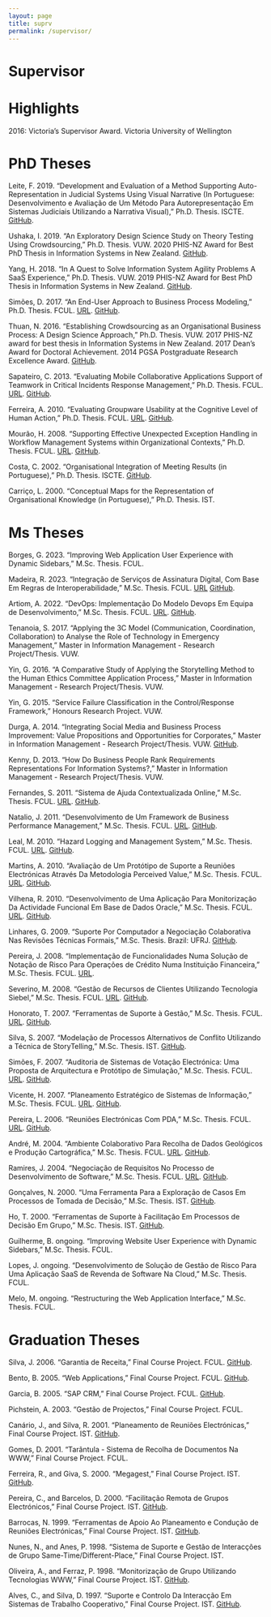 ```yaml
---
layout: page
title: suprv
permalink: /supervisor/
---
```


# Supervisor


# Highlights


2016: Victoria’s Supervisor Award. Victoria University of Wellington

# PhD Theses


Leite, F. 2019. “Development and Evaluation of a Method Supporting Auto-Representation in Judicial Systems Using Visual Narrative (In Portuguese: Desenvolvimento e Avaliação de Um Método Para Autorepresentação Em Sistemas Judiciais Utilizando a Narrativa Visual),” Ph.D. Thesis. ISCTE. [GitHub](https://paantunes.github.io/assets/pdf/T38.pdf).

Ushaka, I. 2019. “An Exploratory Design Science Study on Theory Testing Using Crowdsourcing,” Ph.D. Thesis. VUW. 2020 PHIS-NZ Award for Best PhD Thesis in Information Systems in New Zealand. [GitHub](https://paantunes.github.io/assets/pdf/T37.pdf).

Yang, H. 2018. “In A Quest to Solve Information System Agility Problems A SaaS Experience,” Ph.D. Thesis. VUW. 2019 PHIS-NZ Award for Best PhD Thesis in Information Systems in New Zealand. [GitHub](https://paantunes.github.io/assets/pdf/T36.pdf).

Simões, D. 2017. “An End-User Approach to Business Process Modeling,” Ph.D. Thesis. FCUL. [URL](http://hdl.handle.net/10451/28485). [GitHub](https://paantunes.github.io/assets/pdf/T35.pdf).

Thuan, N. 2016. “Establishing Crowdsourcing as an Organisational Business Process: A Design Science Approach,” Ph.D. Thesis. VUW. 2017 PHIS-NZ award for best thesis in Information Systems in New Zealand. 2017 Dean’s Award for Doctoral Achievement. 2014 PGSA Postgraduate Research Excellence Award. [GitHub](https://paantunes.github.io/assets/pdf/T34.pdf).

Sapateiro, C. 2013. “Evaluating Mobile Collaborative Applications Support of Teamwork in Critical Incidents Response Management,” Ph.D. Thesis. FCUL. [URL](https://biblios.ciencias.ulisboa.pt/detalhes/58244). [GitHub](https://paantunes.github.io/assets/pdf/T32.pdf).

Ferreira, A. 2010. “Evaluating Groupware Usability at the Cognitive Level of Human Action,” Ph.D. Thesis. FCUL. [URL](http://hdl.handle.net/10451/2416). [GitHub](https://paantunes.github.io/assets/pdf/T27.pdf).

Mourão, H. 2008. “Supporting Effective Unexpected Exception Handling in Workflow Management Systems within Organizational Contexts,” Ph.D. Thesis. FCUL. [URL](http://hdl.handle.net/10451/1677). [GitHub](https://paantunes.github.io/assets/pdf/T22.pdf).

Costa, C. 2002. “Organisational Integration of Meeting Results (in Portuguese),” Ph.D. Thesis. ISCTE. [GitHub](https://paantunes.github.io/assets/pdf/T11.pdf).

Carriço, L. 2000. “Conceptual Maps for the Representation of Organisational Knowledge (in Portuguese),” Ph.D. Thesis. IST.


# Ms Theses


Borges, G. 2023. “Improving Web Application User Experience with Dynamic Sidebars,” M.Sc. Thesis. FCUL.

Madeira, R. 2023. “Integração de Serviços de Assinatura Digital, Com Base Em Regras de Interoperabilidade,” M.Sc. Thesis. FCUL. [URL](http://hdl.handle.net/10451/59202) [GitHub](https://paantunes.github.io/assets/pdf/T40.pdf).

Artiom, A. 2022. “DevOps: Implementação Do Modelo Devops Em Equipa de Desenvolvimento,” M.Sc. Thesis. FCUL. [URL](http://hdl.handle.net/10451/56773). [GitHub](https://paantunes.github.io/assets/pdf/T39.pdf).

Tenanoia, S. 2017. “Applying the 3C Model (Communication, Coordination, Collaboration) to Analyse the Role of Technology in Emergency Management,” Master in Information Management - Research Project/Thesis. VUW.

Yin, G. 2016. “A Comparative Study of Applying the Storytelling Method to the Human Ethics Committee Application Process,” Master in Information Management - Research Project/Thesis. VUW.

Yin, G. 2015. “Service Failure Classification in the Control/Response Framework,” Honours Research Project. VUW.

Durga, A. 2014. “Integrating Social Media and Business Process Improvement: Value Propositions and Opportunities for Corporates,” Master in Information Management - Research Project/Thesis. VUW. [GitHub](https://paantunes.github.io/assets/pdf/T33.pdf).

Kenny, D. 2013. “How Do Business People Rank Requirements Representations For Information Systems?,” Master in Information Management - Research Project/Thesis. VUW.

Fernandes, S. 2011. “Sistema de Ajuda Contextualizada Online,” M.Sc. Thesis. FCUL. [URL](http://hdl.handle.net/10451/8048). [GitHub](https://paantunes.github.io/assets/pdf/T31.pdf).

Natalio, J. 2011. “Desenvolvimento de Um Framework de Business Performance Management,” M.Sc. Thesis. FCUL. [URL](http://hdl.handle.net/10451/9151). [GitHub](https://paantunes.github.io/assets/pdf/T30.pdf).

Leal, M. 2010. “Hazard Logging and Management System,” M.Sc. Thesis. FCUL. [URL](http://hdl.handle.net/10451/5511). [GitHub](https://paantunes.github.io/assets/pdf/T28.pdf).

Martins, A. 2010. “Avaliação de Um Protótipo de Suporte a Reuniões Electrónicas Através Da Metodologia Perceived Value,” M.Sc. Thesis. FCUL. [URL](http://hdl.handle.net/10451/4623). [GitHub](https://paantunes.github.io/assets/pdf/T26.pdf).

Vilhena, R. 2010. “Desenvolvimento de Uma Aplicação Para Monitorização Da Actividade Funcional Em Base de Dados Oracle,” M.Sc. Thesis. FCUL. [URL](http://hdl.handle.net/10451/5490). [GitHub](https://paantunes.github.io/assets/pdf/T25.pdf).

Linhares, G. 2009. “Suporte Por Computador a Negociação Colaborativa Nas Revisões Técnicas Formais,” M.Sc. Thesis. Brazil: UFRJ. [GitHub](https://paantunes.github.io/assets/pdf/T29.pdf).

Pereira, J. 2008. “Implementação de Funcionalidades Numa Solução de Notação de Risco Para Operações de Crédito Numa Instituição Financeira,” M.Sc. Thesis. FCUL. [URL](http://hdl.handle.net/10451/6212).

Severino, M. 2008. “Gestão de Recursos de Clientes Utilizando Tecnologia Siebel,” M.Sc. Thesis. FCUL. [URL](http://hdl.handle.net/10451/15239). [GitHub](https://paantunes.github.io/assets/pdf/T24.pdf).

Honorato, T. 2007. “Ferramentas de Suporte à Gestão,” M.Sc. Thesis. FCUL. [URL](https://biblios.ciencias.ulisboa.pt/detalhes/58238). [GitHub](https://paantunes.github.io/assets/pdf/T20.pdf).

Silva, S. 2007. “Modelação de Processos Alternativos de Conflito Utilizando a Técnica de StoryTelling,” M.Sc. Thesis. IST. [GitHub](https://paantunes.github.io/assets/pdf/T18.pdf).

Simões, F. 2007. “Auditoria de Sistemas de Votação Electrónica: Uma Proposta de Arquitectura e Protótipo de Simulação,” M.Sc. Thesis. FCUL. [URL](https://biblios.ciencias.ulisboa.pt/detalhes/33142). [GitHub](https://paantunes.github.io/assets/pdf/T19.pdf).

Vicente, H. 2007. “Planeamento Estratégico de Sistemas de Informação,” M.Sc. Thesis. FCUL. [URL](https://biblios.ciencias.ulisboa.pt/detalhes/58237). [GitHub](https://paantunes.github.io/assets/pdf/T21.pdf).

Pereira, L. 2006. “Reuniões Electrónicas Com PDA,” M.Sc. Thesis. FCUL. [URL](https://biblios.ciencias.ulisboa.pt/detalhes/58239). [GitHub](https://paantunes.github.io/assets/pdf/T16.pdf).

André, M. 2004. “Ambiente Colaborativo Para Recolha de Dados Geológicos e Produção Cartográfica,” M.Sc. Thesis. FCUL. [URL](https://biblios.ciencias.ulisboa.pt/detalhes/58240). [GitHub](https://paantunes.github.io/assets/pdf/T12.pdf).

Ramires, J. 2004. “Negociação de Requisitos No Processo de Desenvolvimento de Software,” M.Sc. Thesis. FCUL. [URL](https://biblios.ciencias.ulisboa.pt/detalhes/33373). [GitHub](https://paantunes.github.io/assets/pdf/T13.pdf).

Gonçalves, N. 2000. “Uma Ferramenta Para a Exploração de Casos Em Processos de Tomada de Decisão,” M.Sc. Thesis. IST. [GitHub](https://paantunes.github.io/assets/pdf/T07.pdf).

Ho, T. 2000. “Ferramentas de Suporte à Facilitação Em Processos de Decisão Em Grupo,” M.Sc. Thesis. IST. [GitHub](https://paantunes.github.io/assets/pdf/T06.pdf).

Guilherme, B. ongoing. “Improving Website User Experience with Dynamic Sidebars,” M.Sc. Thesis. FCUL.

Lopes, J. ongoing. “Desenvolvimento de Solução de Gestão de Risco Para Uma Aplicação SaaS de Revenda de Software Na Cloud,” M.Sc. Thesis. FCUL.

Melo, M. ongoing. “Restructuring the Web Application Interface,” M.Sc. Thesis. FCUL.


# Graduation Theses


Silva, J. 2006. “Garantia de Receita,” Final Course Project. FCUL. [GitHub](https://paantunes.github.io/assets/pdf/T17.pdf).

Bento, B. 2005. “Web Applications,” Final Course Project. FCUL. [GitHub](https://paantunes.github.io/assets/pdf/T15.pdf).

Garcia, B. 2005. “SAP CRM,” Final Course Project. FCUL. [GitHub](https://paantunes.github.io/assets/pdf/T14.pdf).

Pichstein, A. 2003. “Gestão de Projectos,” Final Course Project. FCUL.

Canário, J., and Silva, R. 2001. “Planeamento de Reuniões Electrónicas,” Final Course Project. IST. [GitHub](https://paantunes.github.io/assets/pdf/T10.pdf).

Gomes, D. 2001. “Tarântula - Sistema de Recolha de Documentos Na WWW,” Final Course Project. FCUL.

Ferreira, R., and Giva, S. 2000. “Megagest,” Final Course Project. IST. [GitHub](https://paantunes.github.io/assets/pdf/T08.pdf).

Pereira, C., and Barcelos, D. 2000. “Facilitação Remota de Grupos Electrónicos,” Final Course Project. IST. [GitHub](https://paantunes.github.io/assets/pdf/T09.pdf).

Barrocas, N. 1999. “Ferramentas de Apoio Ao Planeamento e Condução de Reuniões Electrónicas,” Final Course Project. IST. [GitHub](https://paantunes.github.io/assets/pdf/T05.pdf).

Nunes, N., and Anes, P. 1998. “Sistema de Suporte e Gestão de Interacções de Grupo Same-Time/Different-Place,” Final Course Project. IST.

Oliveira, A., and Ferraz, P. 1998. “Monitorização de Grupo Utilizando Tecnologias WWW,” Final Course Project. IST. [GitHub](https://paantunes.github.io/assets/pdf/T03.pdf).

Alves, C., and Silva, D. 1997. “Suporte e Controlo Da Interacção Em Sistemas de Trabalho Cooperativo,” Final Course Project. IST. [GitHub](https://paantunes.github.io/assets/pdf/T04.pdf).
